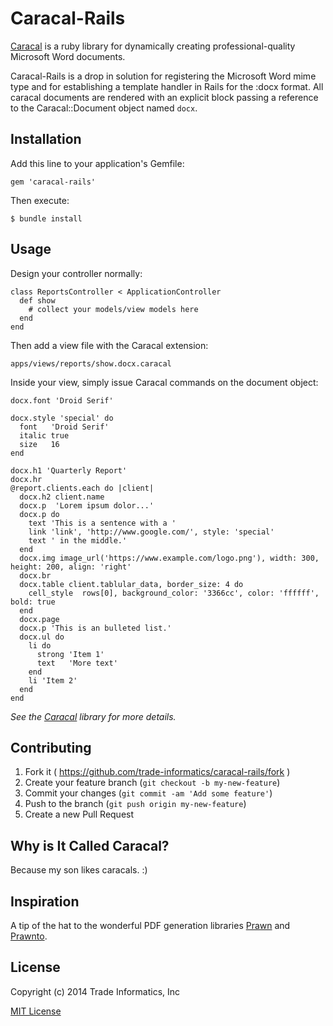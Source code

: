 # Caracal-Rails

[Caracal](https://github.com/trade-informatics/caracal) is a ruby library for dynamically creating professional-quality Microsoft Word documents. 

Caracal-Rails is a drop in solution for registering the Microsoft Word mime type and for establishing a template handler in Rails for the :docx format.  All caracal documents are rendered with an explicit block passing a reference to the Caracal::Document object named `docx`.


## Installation

Add this line to your application's Gemfile:

    gem 'caracal-rails'

Then execute:

    $ bundle install


## Usage

Design your controller normally:

    class ReportsController < ApplicationController
      def show
        # collect your models/view models here
      end
    end
    
Then add a view file with the Caracal extension:

    apps/views/reports/show.docx.caracal
    
Inside your view, simply issue Caracal commands on the document object:
    
    docx.font 'Droid Serif'
    
    docx.style 'special' do
      font   'Droid Serif'
      italic true
      size   16
    end
    
    docx.h1 'Quarterly Report'
    docx.hr
    @report.clients.each do |client|
      docx.h2 client.name
      docx.p  'Lorem ipsum dolor...'
      docx.p do
        text 'This is a sentence with a '
        link 'link', 'http://www.google.com/', style: 'special'
        text ' in the middle.'
      end
      docx.img image_url('https://www.example.com/logo.png'), width: 300, height: 200, align: 'right'
      docx.br
      docx.table client.tablular_data, border_size: 4 do
        cell_style  rows[0], background_color: '3366cc', color: 'ffffff', bold: true
      end
      docx.page
      docx.p 'This is an bulleted list.'
      docx.ul do
        li do
          strong 'Item 1'
          text   'More text'
        end
        li 'Item 2'
      end
    end


*See the [Caracal](https://github.com/trade-informatics/caracal) library for more details.*  


## Contributing

1. Fork it ( https://github.com/trade-informatics/caracal-rails/fork )
2. Create your feature branch (`git checkout -b my-new-feature`)
3. Commit your changes (`git commit -am 'Add some feature'`)
4. Push to the branch (`git push origin my-new-feature`)
5. Create a new Pull Request


## Why is It Called Caracal?

Because my son likes caracals. :)


## Inspiration

A tip of the hat to the wonderful PDF generation libraries [Prawn](https://github.com/prawnpdf/prawn) and [Prawnto](https://github.com/GetJobber/prawnto).


## License

Copyright (c) 2014 Trade Informatics, Inc

[MIT License](https://github.com/trade-informatics/caracal-rails/blob/master/LICENSE.txt)